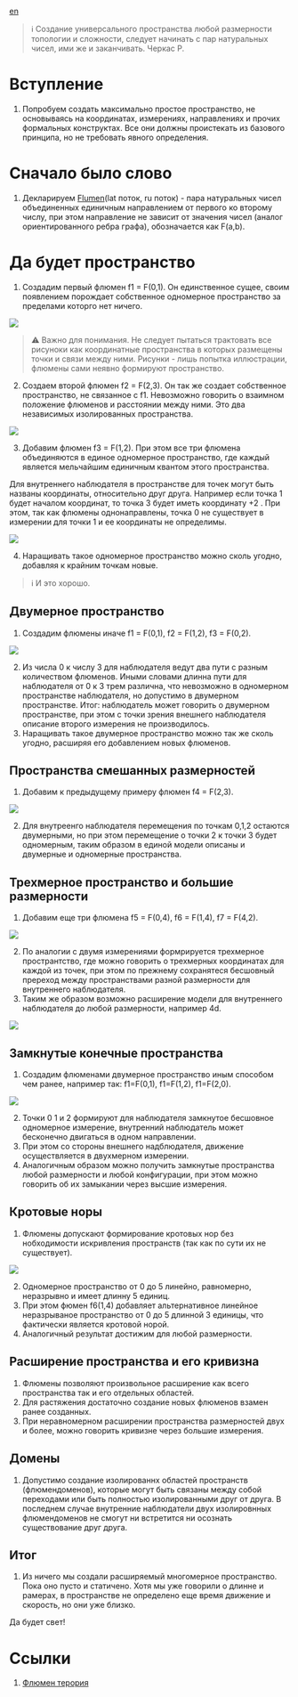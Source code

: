[en](../en/flumen-intro.md)

> :information_source: Cоздание универсального пространства любой размерности 
топологии и сложности, следует начинать с пар натуральных чисел, ими же и заканчивать. 
Черкас Р.





# Вступление

1. Попробуем создать максимально простое пространство, не основываясь 
на координатах, измерениях, направлениях и прочих формальных конструктах. 
Все они должны проистекать из базового принципа, но не требовать явного определения.



# Сначало было слово

1. Декларируем [Flumen](./flumen.md)(lat поток, ru поток) - пара натуральных чисел объединенных 
единичным направлением от первого ко второму числу, при этом направление не зависит 
от значения чисел (аналог ориентированного ребра графа), обозначается как F(a,b).


# Да будет пространство

1. Создадим первый флюмен f1 = F(0,1). Он единственное сущее, своим появлением 
порождает собственное одномерное пространство за пределами которго нет ничего.

![](../images/f1.svg)

> :warning: Важно для понимания. Не следует пытаться трактовать все рисуноки 
как координатные пространства в которых размещены точки и связи между ними. 
Рисунки - лишь попытка иллюстрации, флюмены сами неявно формируют пространство.

2. Создаем второй флюмен f2 = F(2,3). Он так же создает собственное пространство, 
не связанное с f1. Невозможно говорить о взаимном положение флюменов и расстоянии 
между ними. Это два независимых изолированных пространства.

![](../images/f1f2.svg)

3. Добавим флюмен f3 = F(1,2). При этом все три флюмена объединяются в единое одномерное 
пространство, где каждый является мельчайшим единичным квантом этого пространства.

Для внутреннего наблюдателя в пространстве для точек могут быть названы координаты, 
относительно друг друга. Например если точка 1 будет началом координат, то точка 3 будет 
иметь координату +2 . При этом, так как флюмены однонаправлены, точка 0 не существует 
в измерении для точки 1 и ее координаты не определимы.

![](../images/f1f2f3.svg)

4. Наращивать такое одномерное пространство можно сколь угодно, добавляя к крайним точкам новые.

> :information_source: И это хорошо. 



## Двумерное пространство

1. Создадим флюмены иначе f1 = F(0,1), f2 = F(1,2), f3 = F(0,2).

![](../images/f1f2f3-2d.svg)

2. Из числа 0 к числу 3 для наблюдателя ведут два пути с разным количеством флюменов. 
Иными словами длинна пути для наблюдателя от 0 к 3 трем различна, что невозможно в одномерном 
пространстве наблюдателя, но допустимо в двумерном пространстве. Итог: наблюдатель может говорить 
о двумерном пространстве, при этом с точки зрения внешнего наблюдателя описание второго измерения
не производилось.
5. Наращивать такое двумерное пространство можно так же сколь угодно, расширяя 
его добавлением новых флюменов. 



## Пространства смешанных размерностей

1. Добавим к предыдущему примеру флюмен f4 = F(2,3).

![](../images/f1f2f3f4-1d2d.svg)

2. Для внутреенго наблюдателя перемещения по точкам 0,1,2 остаются двумерными, 
но при этом перемещение о точки 2 к точки 3 будет одномерным, таким образом в 
единой модели описаны и двумерные и одномерные пространства.



## Трехмерное пространство и большие размерности

1. Добавим еще три флюмена f5 = F(0,4), f6 = F(1,4), f7 = F(4,2).

![](../images/f1f2f3f4f5f6f7-1d3d.svg)

2. По аналогии с двумя измерениями формрируется трехмерное пространтство, 
где можно говорить о трехмерных координатах для каждой из точек, при этом по 
прежнему сохранятеся бесшовный пререход между пространствами разной 
размерности для внутреннего наблюдателя.
3. Таким же образом возможно расширение модели для внутреннего наблюдателя 
до любой размерности, например 4d. 

![](../images/4d.svg)




## Замкнутые конечные пространства

1. Создадим флюменами двумерное пространство иным способом чем ранее, например так: f1=F(0,1), f1=F(1,2), f1=F(2,0). 

![](../images/f1f2f3-loop.svg)

2. Точки 0 1 и 2 формируют для наблюдателя замкнутое бесшовное одномерное измерение, 
внутренний наблюдатель может бесконечно двигаться в одном направлении.
3. При этом со стороны внешнего надблюдателя, движение осуществляется в двухмерном измерении.
3. Аналогичным образом можно получить замкнутые пространства любой размерности и любой конфигурации, 
при этом можно говорить об их замыкании через высшие измерения.



## Кротовые норы

1. Флюмены допускают формирование кротовых нор без нобходимости искривления пространств (так как по сути их не существует).

![](../images/wormhole.svg)

2. Одномерное пространство от 0 до 5 линейно, равномерно, неразрывно и имеет длинну 5 единиц.
3. При этом фюмен f6(1,4) добавляет альтернативное линейное неразрываное 
пространство от 0 до 5 длинной 3 единицы, что фактически является кротовой норой.
4. Аналогичный результат достижим для любой размерности.



## Расширение пространства и его кривизна

1. Флюмены позволяют произвольное расширение как всего пространства так и его отдельных областей.
0. Для растяжения достаточно создание новых флюменов взамен ранее созданных.
0. При неравномерном расширении пространства размерностей двух и более,
можно говорить кривизне через большие измерения.



## Домены

1. Допустимо создание изолированнх областей пространств (флюмендоменов), которые могут быть 
связаны между собой переходами или быть полностью изолированными друг от друга. 
В последнем случае внутренние наблюдатели двух изолировнных флюмендоменов не смогут ни встретится ни
осознать существование друг друга.



## Итог

1. Из ничего мы создали расширяемый многомерное пространство. Пока оно пусто и статичено. 
Хотя мы уже говорили о длинне и рамерах, в пространстве не определено еще время движение и скорость, 
но они уже близко. 


Да будет свет!




# Ссылки

1. [Флюмен терория](./README.md)
